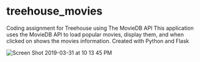 # treehouse_movies
Coding assignment for Treehouse using The MovieDB API
This application uses the MovieDB API to load popular movies, display them, and when clicked on shows the movies information.
Created with Python and Flask

![Screen Shot 2019-03-31 at 10 13 45 PM](https://user-images.githubusercontent.com/11913739/55304888-98b24b00-5402-11e9-853e-85c9014ccf1a.png)
